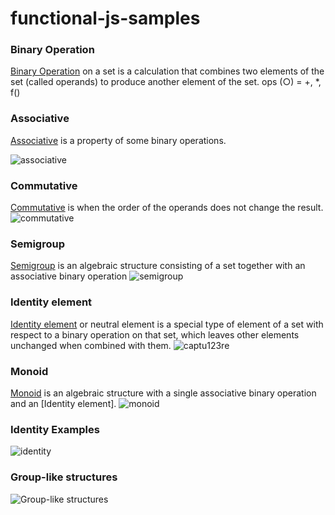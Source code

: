 # functional-js-samples
 
### Binary Operation
[Binary Operation](https://en.wikipedia.org/wiki/Binary_operation) on a set is a calculation that combines two elements of the set (called operands) to produce another element of the set.
 ops (○) = +, *, f()
 
 
 
### Аssoсiаtivе
[Аssoсiаtivе](https://en.wikipedia.org/wiki/Associative_property) is a property of some binary operations.

![associative](https://cloud.githubusercontent.com/assets/8178412/21961670/6fdf745e-db29-11e6-801c-c684f486ae08.PNG)

### Commutative    
[Commutative](https://en.wikipedia.org/wiki/Commutative_property) is when the order of the operands does not change the result.
![commutative](https://cloud.githubusercontent.com/assets/8178412/21961683/354d625a-db2a-11e6-99cd-f5f5f2603f26.PNG)

   
   
### Semigroup  
[Semigroup](https://en.wikipedia.org/wiki/Semigroup) is an algebraic structure consisting of a set together 
with an associative binary operation
![semigroup](https://cloud.githubusercontent.com/assets/8178412/21961651/c1907f60-db28-11e6-8d78-ec00631ef1c9.PNG)



### Identity element
[Identity element](https://en.wikipedia.org/wiki/Identity_element) or neutral element is a special type of element of a set with respect to a binary operation on that set, which leaves other elements unchanged when combined with them.
![captu123re](https://cloud.githubusercontent.com/assets/8178412/21961611/994177cc-db27-11e6-84e1-b2f53b277c82.PNG)



### Monoid
[Monoid](https://en.wikipedia.org/wiki/Monoid) is an algebraic structure with a single associative binary operation and an [Identity element].
![monoid](https://cloud.githubusercontent.com/assets/8178412/21961642/8f524a74-db28-11e6-9036-961252a3e337.PNG)


### Identity Examples
![identity](https://cloud.githubusercontent.com/assets/8178412/21961701/94ca560c-db2a-11e6-94d5-1596691faa70.PNG)

### Group-like structures    
![Group-like structures](https://cloud.githubusercontent.com/assets/8178412/21961572/98e9480a-db26-11e6-89d2-f7d03888226f.PNG)
